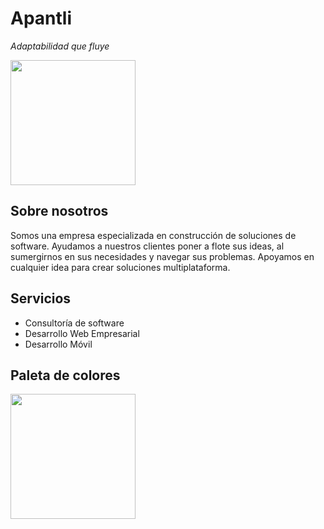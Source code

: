 # Apantli
*Adaptabilidad que fluye*

<img src="https://github.com/user-attachments/assets/789f5dcc-95de-4128-acc0-7805bda5032c" height=200 />

## Sobre nosotros
Somos una empresa especializada en construcción de soluciones de software. Ayudamos a nuestros clientes poner a flote sus ideas, al sumergirnos en sus necesidades y navegar sus problemas. Apoyamos en cualquier idea para crear soluciones multiplataforma. 

## Servicios
- Consultoría de software
- Desarrollo Web Empresarial
- Desarrollo Móvil


## Paleta de colores
<img src="https://github.com/user-attachments/assets/6600aaaa-6664-438f-a6a6-917986678331" height=200 />
